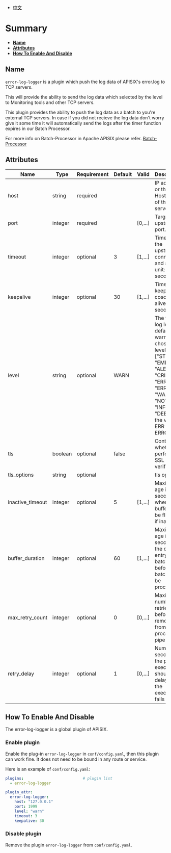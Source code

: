 <!--
#
# Licensed to the Apache Software Foundation (ASF) under one or more
# contributor license agreements.  See the NOTICE file distributed with
# this work for additional information regarding copyright ownership.
# The ASF licenses this file to You under the Apache License, Version 2.0
# (the "License"); you may not use this file except in compliance with
# the License.  You may obtain a copy of the License at
#
#     http://www.apache.org/licenses/LICENSE-2.0
#
# Unless required by applicable law or agreed to in writing, software
# distributed under the License is distributed on an "AS IS" BASIS,
# WITHOUT WARRANTIES OR CONDITIONS OF ANY KIND, either express or implied.
# See the License for the specific language governing permissions and
# limitations under the License.
#
-->

- [中文](../zh-cn/plugins/error-log-logger.md)

# Summary

- [**Name**](#name)
- [**Attributes**](#attributes)
- [**How To Enable And Disable**](#how-to-enable-and-disable)

## Name

`error-log-logger` is a plugin which push the log data of APISIX's error.log to TCP servers.

This will provide the ability to send the log data which selected by the level to Monitoring tools and other TCP servers.

This plugin provides the ability to push the log data as a batch to you're external TCP servers. In case if you did not recieve the log data don't worry give it some time it will automatically send the logs after the timer function expires in our Batch Processor.

For more info on Batch-Processor in Apache APISIX please refer.
[Batch-Processor](../batch-processor.md)

## Attributes

| Name             | Type    | Requirement | Default | Valid   | Description                                                                              |
| ---------------- | ------- | ----------- | ------- | ------- | ---------------------------------------------------------------------------------------- |
| host             | string  | required    |         |         | IP address or the Hostname of the TCP server.                                            |
| port             | integer | required    |         | [0,...] | Target upstream port.                                                                    |
| timeout          | integer | optional    | 3       | [1,...] | Timeout for the upstream to connect and send, unit: second.                                                   |
| keepalive        | integer | optional    | 30      | [1,...] | Time for keeping the cosocket alive, unit: second.                                                   |
| level            | string  | optional    | WARN    |         | The filter's log level, default warn, chose the level in ["STDERR", "EMERG", "ALERT", "CRIT", "ERR", "ERROR", "WARN", "NOTICE", "INFO", "DEBUG"], the value ERR equals ERROR.         |
| tls              | boolean | optional    | false   |         | Control whether to perform SSL verification                                              |
| tls_options      | string  | optional    |         |         | tls options                                                                              |
| inactive_timeout | integer | optional    | 5       | [1,...] | Maximum age in seconds when the buffer will be flushed if inactive                       |
| buffer_duration  | integer | optional    | 60      | [1,...] | Maximum age in seconds of the oldest entry in a batch before the batch must be processed |
| max_retry_count  | integer | optional    | 0       | [0,...] | Maximum number of retries before removing from the processing pipe line                  |
| retry_delay      | integer | optional    | 1       | [0,...] | Number of seconds the process execution should be delayed if the execution fails         |

## How To Enable And Disable

The error-log-logger is a global plugin of APISIX.

### Enable plugin

Enable the plug-in `error-log-logger` in `conf/config.yaml`, then this plugin can work fine.
It does not need to be bound in any route or service.

Here is an example of `conf/config.yaml`:

```yaml
plugins:                          # plugin list
  - error-log-logger

plugin_attr:
  error-log-logger:
    host: "127.0.0.1"
    port: 1999
    level: "warn"
    timeout: 3
    keepalive: 30
```

### Disable plugin

Remove the plugin `error-log-logger` from `conf/config.yaml`.
